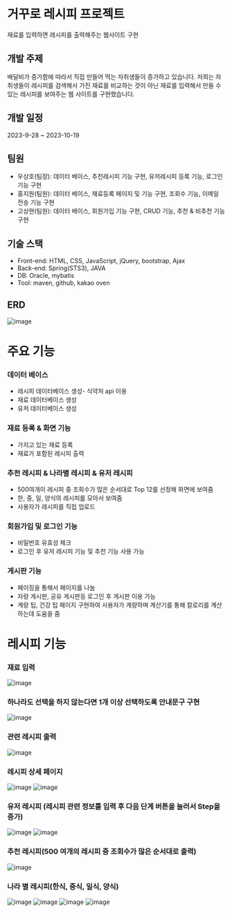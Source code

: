 # 거꾸로 레시피 프로젝트
재료를 입력하면 레시피를 출력해주는 웹사이트 구현

## 개발 주제
배달비가 증가함에 따라서 직접 만들어 먹는 자취생들이 증가하고 있습니다. 
저희는 자취생들이 레시피를 검색해서 가진 재료를 비교하는 것이 아닌 재료를 입력해서 만들 수 있는 레시피를
보여주는 웹 사이트를 구현했습니다.

## 개발 일정
2023-9-28 ~ 2023-10-19 

## 팀원
- 우상호(팀장): 데이터 베이스, 추천레시피 기능 구현, 유저레시피 등록 기능,  로그인 기능 구현
- 홍지원(팀원): 데이터 베이스,  재료등록 페이지 및 기능 구현, 조회수 기능, 이메일 전송 기능 구현
- 고상현(팀원): 데이터 베이스,  회원가입 기능 구현, CRUD 기능, 추천 & 비추천 기능 구현



## 기술 스택
- Front-end: HTML, CSS, JavaScript, jQuery, bootstrap, Ajax
- Back-end: Spring(STS3), JAVA
- DB: Oracle, mybatis
- Tool: maven, github, kakao oven
  
## ERD

![image](https://github.com/GreenPai/GreenRecipe/assets/145432813/57085087-08dd-416e-bf10-de66634cd374)


# 주요 기능
### 데이터 베이스
- 레시피 데이터베이스 생성- 식약처 api 이용
- 재료 데이터베이스 생성
- 유저 데이터베이스 생성

###  재료 등록 & 화면 기능
- 가지고 있는 재료 등록
- 재료가 포함된 레시피 출력

### 추천 레시피 & 나라별 레시피 & 유저 레시피
- 500여개이 레시피 중 조회수가 많은 순서대로 Top 12를 선정해 화면에 보여줌
- 한, 중, 일, 양식의 레시피를 모아서 보여줌
- 사용자가 레시피를 직접 업로드

### 회원가입 및 로그인 기능
- 비밀번호 유효성 체크
- 로그인 후 유저 레시피 기능 및 추천 기능 사용 가능

### 게시판 기능
- 페이징을 통해서 페이지를 나눔
- 자랑 게시판, 공유 게시판등 로그인 후 게시판 이용 가능
- 계랑 팁, 건강 팁 페이지 구현하여 사용자가 계량하며 계산기를 통해 칼로리를 계산하는데 도움을 줌 


# 레시피 기능

### 재료 입력

![image](https://github.com/GreenPai/GreenRecipe/assets/145432813/7cd9094a-0642-4c23-89ab-b2bf429c36f3)

### 하나라도 선택을 하지 않는다면 1개 이상 선택하도록 안내문구 구현
![image](https://github.com/GreenPai/GreenRecipe/assets/145432813/92ae398e-ac11-4016-bd0d-52b4b3355119)

### 관련 레시피 출력
![image](https://github.com/GreenPai/GreenRecipe/assets/145432813/aa720e05-adc7-4812-b3c8-2f358b01bb57)

### 레시피 상세 페이지
![image](https://github.com/GreenPai/GreenRecipe/assets/145432813/ba79ba7d-b0f0-4573-8a75-7251a2ae0c92)
![image](https://github.com/GreenPai/GreenRecipe/assets/145432813/8b5de16e-567f-46cd-b7ba-ff77eeb4d215)

### 유저 레시피 (레시피 관련 정보를 입력 후 다음 단계 버튼을 눌러서 Step을 증가)
![image](https://github.com/GreenPai/GreenRecipe/assets/145432813/6af9cb39-dfb7-4aa1-9c4c-a28192ba8fa8)
![image](https://github.com/GreenPai/GreenRecipe/assets/145432813/527f780d-be34-461c-bf53-7ed791c0bd7c)


### 추천 레시피(500 여개의 레시피 중 조회수가 많은 순서대로 출력)
![image](https://github.com/GreenPai/GreenRecipe/assets/145432813/fe9d8953-53b6-4a09-8bff-b4d37f775121)

### 나라 별 레시피(한식, 중식, 일식, 양식)
![image](https://github.com/GreenPai/GreenRecipe/assets/145432813/213b0008-5fdc-47ec-9101-9713697fd1ac)
![image](https://github.com/GreenPai/GreenRecipe/assets/145432813/16a77833-1a1a-4627-8c82-e26d2d3dc346)
![image](https://github.com/GreenPai/GreenRecipe/assets/145432813/e4f77497-48cf-4f53-8b4e-97578b3595d3)
![image](https://github.com/GreenPai/GreenRecipe/assets/145432813/bf9ea34b-1c37-4db9-9e01-d0a105faa718)






